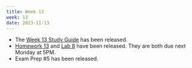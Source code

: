 ```yaml
---
title: Week 13
week: 13
date: 2023-11-13
---
```


- The [Week 13 Study Guide](/assets/guides/week13.pdf) has been released.
- [Homework 13](http://prob140.datahub.berkeley.edu/hub/user-redirect/git-pull?repo=https://github.com/prob140/materials-fa23&branch=main&subPath=hw/Homework_13.ipynb) and [Lab 8](http://prob140.datahub.berkeley.edu/hub/user-redirect/git-pull?repo=https://github.com/prob140/materials-fa23&branch=main&subPath=lab/Lab_08.ipynb) have been released. They are both due next Monday at 5PM.
- Exam Prep #5 has been released.
